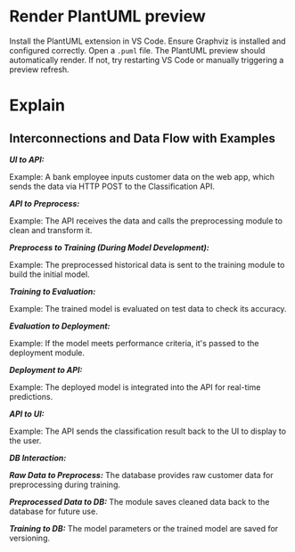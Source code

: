 # Render PlantUML preview

Install the PlantUML extension in VS Code.  Ensure Graphviz is installed and configured correctly.  Open a `.puml` file. The PlantUML preview should automatically render.  If not, try restarting VS Code or manually triggering a preview refresh.

# Explain

## Interconnections and Data Flow with Examples
***UI to API:***

Example: A bank employee inputs customer data on the web app, which sends the data via HTTP POST to the Classification API.

***API to Preprocess:***

Example: The API receives the data and calls the preprocessing module to clean and transform it.

***Preprocess to Training (During Model Development):***

Example: The preprocessed historical data is sent to the training module to build the initial model.

***Training to Evaluation:***

Example: The trained model is evaluated on test data to check its accuracy.

***Evaluation to Deployment:***

Example: If the model meets performance criteria, it's passed to the deployment module.

***Deployment to API:***

Example: The deployed model is integrated into the API for real-time predictions.

***API to UI:***

Example: The API sends the classification result back to the UI to display to the user.

***DB Interaction:***

***Raw Data to Preprocess:***
The database provides raw customer data for preprocessing during training.

***Preprocessed Data to DB:***
The module saves cleaned data back to the database for future use.

***Training to DB:***
The model parameters or the trained model are saved for versioning.